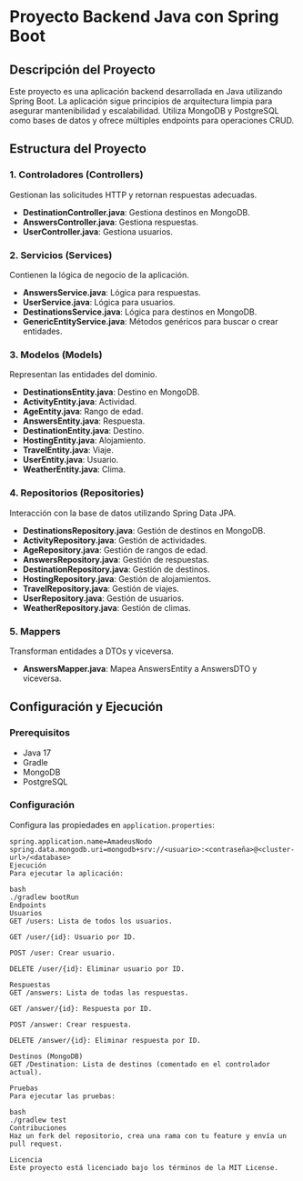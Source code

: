 # Proyecto Backend Java con Spring Boot

## Descripción del Proyecto

Este proyecto es una aplicación backend desarrollada en Java utilizando Spring Boot. La aplicación sigue principios de arquitectura limpia para asegurar mantenibilidad y escalabilidad. Utiliza MongoDB y PostgreSQL como bases de datos y ofrece múltiples endpoints para operaciones CRUD.

## Estructura del Proyecto

### 1. Controladores (Controllers)

Gestionan las solicitudes HTTP y retornan respuestas adecuadas.

- **DestinationController.java**: Gestiona destinos en MongoDB.
- **AnswersController.java**: Gestiona respuestas.
- **UserController.java**: Gestiona usuarios.

### 2. Servicios (Services)

Contienen la lógica de negocio de la aplicación.

- **AnswersService.java**: Lógica para respuestas.
- **UserService.java**: Lógica para usuarios.
- **DestinationsService.java**: Lógica para destinos en MongoDB.
- **GenericEntityService.java**: Métodos genéricos para buscar o crear entidades.

### 3. Modelos (Models)

Representan las entidades del dominio.

- **DestinationsEntity.java**: Destino en MongoDB.
- **ActivityEntity.java**: Actividad.
- **AgeEntity.java**: Rango de edad.
- **AnswersEntity.java**: Respuesta.
- **DestinationEntity.java**: Destino.
- **HostingEntity.java**: Alojamiento.
- **TravelEntity.java**: Viaje.
- **UserEntity.java**: Usuario.
- **WeatherEntity.java**: Clima.

### 4. Repositorios (Repositories)

Interacción con la base de datos utilizando Spring Data JPA.

- **DestinationsRepository.java**: Gestión de destinos en MongoDB.
- **ActivityRepository.java**: Gestión de actividades.
- **AgeRepository.java**: Gestión de rangos de edad.
- **AnswersRepository.java**: Gestión de respuestas.
- **DestinationRepository.java**: Gestión de destinos.
- **HostingRepository.java**: Gestión de alojamientos.
- **TravelRepository.java**: Gestión de viajes.
- **UserRepository.java**: Gestión de usuarios.
- **WeatherRepository.java**: Gestión de climas.

### 5. Mappers

Transforman entidades a DTOs y viceversa.

- **AnswersMapper.java**: Mapea AnswersEntity a AnswersDTO y viceversa.

## Configuración y Ejecución

### Prerequisitos

- Java 17
- Gradle
- MongoDB
- PostgreSQL

### Configuración

Configura las propiedades en `application.properties`:

```properties
spring.application.name=AmadeusNodo
spring.data.mongodb.uri=mongodb+srv://<usuario>:<contraseña>@<cluster-url>/<database>
Ejecución
Para ejecutar la aplicación:

bash
./gradlew bootRun
Endpoints
Usuarios
GET /users: Lista de todos los usuarios.

GET /user/{id}: Usuario por ID.

POST /user: Crear usuario.

DELETE /user/{id}: Eliminar usuario por ID.

Respuestas
GET /answers: Lista de todas las respuestas.

GET /answer/{id}: Respuesta por ID.

POST /answer: Crear respuesta.

DELETE /answer/{id}: Eliminar respuesta por ID.

Destinos (MongoDB)
GET /Destination: Lista de destinos (comentado en el controlador actual).

Pruebas
Para ejecutar las pruebas:

bash
./gradlew test
Contribuciones
Haz un fork del repositorio, crea una rama con tu feature y envía un pull request.

Licencia
Este proyecto está licenciado bajo los términos de la MIT License.
